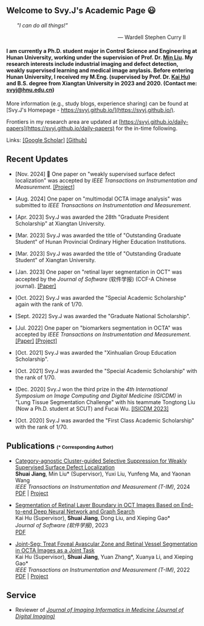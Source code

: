 ## Welcome to Svy.J's Academic Page &#128515;

&nbsp;&nbsp;&nbsp;&nbsp;&nbsp;&nbsp; *"I can do all things!"* 

<p align="right"> — Wardell Stephen Curry II &nbsp;&nbsp;&nbsp;&nbsp;&nbsp;&nbsp;&nbsp;</p>

#### I am currently a Ph.D. student major in Control Science and Engineering at Hunan University, working under the supervision of Prof. Dr. [Min Liu](http://eeit.hnu.edu.cn/info/1291/5218.htm). My research interests include industrial imaging and defect detection, weakly supervised learning and medical image anylasis. Before entering Hunan University, I received my M.Eng. (supervised by Prof. Dr. [Kai Hu](https://jwxy.xtu.edu.cn/info/1147/2508.htm)) and B.S. degree from Xiangtan University in 2023 and 2020. (Contact me: svyj@hnu.edu.cn)

More information (e.g., study blogs, experience sharing) can be found at [Svy.J's Homepage - https://svyj.github.io/](https://svyj.github.io/).

Frontiers in my research area are updated at [https://svyj.github.io/daily-papers](https://svyj.github.io/daily-papers) for the in-time following.

Links: [[Google Scholar]](https://scholar.google.com/citations?user=9yWuLtsAAAAJ)  [[Github]](https://github.com/SvyJ)  


## Recent Updates
- [Nov. 2024] &#127881; One paper on "weakly supervised surface defect localization" was accepted by _IEEE Transactions on Instrumentation and Measurement_. [[Project]](https://svyj.github.io/CSS/)

- [Aug. 2024] One paper on "multimodal OCTA image analysis" was submitted to _IEEE Transactions on Instrumentation and Measurement_.

- [Apr. 2023] Svy.J was awarded the 28th "Graduate President Scholarship" at Xiangtan University.

- [Mar. 2023] Svy.J was awarded the title of "Outstanding Graduate Student" of Hunan Provincial Ordinary Higher Education Institutions.
  
- [Mar. 2023] Svy.J was awarded the title of "Outstanding Graduate Student" of Xiangtan University.
  
- [Jan. 2023] One paper on "retinal layer segmentation in OCT" was accepted by the _Journal of Software_ (软件学报) (CCF-A Chinese journal). [[Paper]](https://www.jos.org.cn/jos/article/abstract/6895)
  
- [Oct. 2022] Svy.J was awarded the "Special Academic Scholarship" again with the rank of 1/70.
  
- [Sept. 2022] Svy.J was awarded the "Graduate National Scholarship".
  
- [Jul. 2022] One paper on "biomarkers segmentation in OCTA" was accepted by _IEEE Transactions on Instrumentation and Measurement_. [[Paper]](https://ieeexplore.ieee.org/document/9837090) [[Project]](https://svyj.github.io/Joint-Seg/)
  
- [Oct. 2021] Svy.J was awarded the "Xinhualian Group Education Scholarship".
  
- [Oct. 2021] Svy.J was awarded the "Special Academic Scholarship" with the rank of 1/70.
  
- [Dec. 2020] Svy.J won the third prize in the _4th International Symposium on Image Computing and Digital Medicine (ISICDM)_ in "Lung Tissue Segmentation Challenge" with his teammate Tongtong Liu (Now a Ph.D. student at SCUT) and Fucai Wu. [[ISICDM 2023]](https://svyj.github.io/2022/07/05/017-ISICDM2020)
  
- [Oct. 2020] Svy.J was awarded the "First Class Academic Scholarship" with the rank of 1/70.


## Publications <span style="font-size: 12px;">(* Corresponding Author)</span>
- [Category-agnostic Cluster-guided Selective Suppression for Weakly Supervised Surface Defect Localization](https://ieeexplore.ieee.org)<br>
  **Shuai Jiang**, Min Liu* (Supervisor), Yuxi Liu, Yunfeng Ma, and Yaonan Wang<br>
  _IEEE Transactions on Instrumentation and Measurement (T-IM)_, 2024<br>
  [PDF](https://ieeexplore.ieee.org) | [Project](https://svyj.github.io/CSS/)

- [Segmentation of Retinal Layer Boundary in OCT Images Based on End-to-end Deep Neural Network and Graph Search](https://www.jos.org.cn/jos/article/abstract/6895)<br>
  Kai Hu (Supervisor), **Shuai Jiang**, Dong Liu, and Xieping Gao*<br>
  _Journal of Software (软件学报)_, 2023<br>
  [PDF](https://www.jos.org.cn/jos/article/abstract/6895)

- [Joint-Seg: Treat Foveal Avascular Zone and Retinal Vessel Segmentation in OCTA Images as a Joint Task](https://ieeexplore.ieee.org/document/9837090)<br>
  Kai Hu (Supervisor), **Shuai Jiang**, Yuan Zhang*, Xuanya Li, and Xieping Gao*<br>
  _IEEE Transactions on Instrumentation and Measurement (T-IM)_, 2022<br>
  [PDF](https://ieeexplore.ieee.org/document/9837090) | [Project](https://svyj.github.io/Joint-Seg/)



## Service
- Reviewer of [_Journal of Imaging Informatics in Medicine (Journal of Digital Imaging)_](https://link.springer.com/journal/10278)
